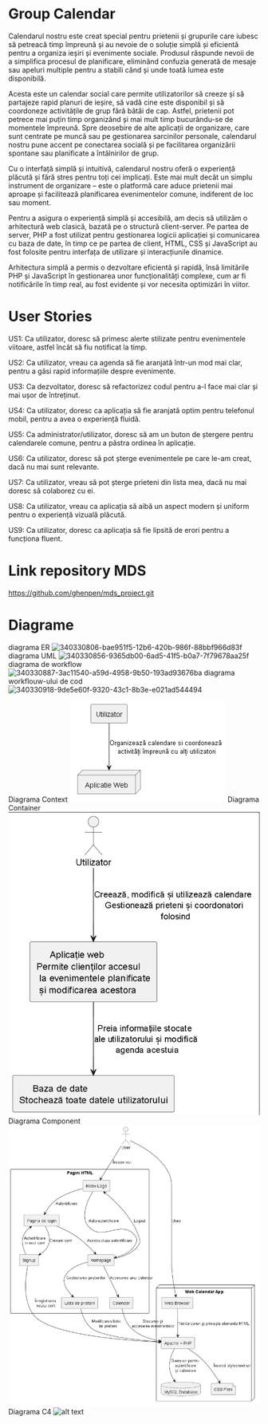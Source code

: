 # Group Calendar
Calendarul nostru este creat special pentru prietenii și grupurile care iubesc să petreacă timp împreună și au nevoie de o soluție simplă și eficientă pentru a organiza ieșiri și evenimente sociale. Produsul răspunde nevoii de a simplifica procesul de planificare, eliminând confuzia generată de mesaje sau apeluri multiple pentru a stabili când și unde toată lumea este disponibilă.

Acesta este un calendar social care permite utilizatorilor să creeze și să partajeze rapid planuri de ieșire, să vadă cine este disponibil și să coordoneze activitățile de grup fără bătăi de cap. Astfel, prietenii pot petrece mai puțin timp organizând și mai mult timp bucurându-se de momentele împreună. Spre deosebire de alte aplicații de organizare, care sunt centrate pe muncă sau pe gestionarea sarcinilor personale, calendarul nostru pune accent pe conectarea socială și pe facilitarea organizării spontane sau planificate a întâlnirilor de grup.

Cu o interfață simplă și intuitivă, calendarul nostru oferă o experiență plăcută și fără stres pentru toți cei implicați. Este mai mult decât un simplu instrument de organizare – este o platformă care aduce prietenii mai aproape și facilitează planificarea evenimentelor comune, indiferent de loc sau moment.

Pentru a asigura o experiență simplă și accesibilă, am decis să utilizăm o arhitectură web clasică, bazată pe o structură client-server. Pe partea de server, PHP a fost utilizat pentru gestionarea logicii aplicației și comunicarea cu baza de date, în timp ce pe partea de client, HTML, CSS și JavaScript au fost folosite pentru interfața de utilizare și interacțiunile dinamice.

Arhitectura simplă a permis o dezvoltare eficientă și rapidă, însă limitările PHP și JavaScript în gestionarea unor funcționalități complexe, cum ar fi notificările în timp real, au fost evidente și vor necesita optimizări în viitor.

# User Stories
US1: Ca utilizator, doresc să primesc alerte stilizate pentru evenimentele viitoare, astfel încât să fiu notificat la timp.

US2: Ca utilizator, vreau ca agenda să fie aranjată într-un mod mai clar, pentru a găsi rapid informațiile despre evenimente.

US3: Ca dezvoltator, doresc să refactorizez codul pentru a-l face mai clar și mai ușor de întreținut.

US4: Ca utilizator, doresc ca aplicația să fie aranjată optim pentru telefonul mobil, pentru a avea o experiență fluidă.

US5: Ca administrator/utilizator, doresc să am un buton de ștergere pentru calendarele comune, pentru a păstra ordinea în aplicație.

US6: Ca utilizator, doresc să pot șterge evenimentele pe care le-am creat, dacă nu mai sunt relevante.

US7: Ca utilizator, vreau să pot șterge prieteni din lista mea, dacă nu mai doresc să colaborez cu ei.

US8: Ca utilizator, vreau ca aplicația să aibă un aspect modern și uniform pentru o experiență vizuală plăcută.

US9: Ca utilizator, doresc ca aplicația să fie lipsită de erori pentru a funcționa fluent.

# Link repository MDS
https://github.com/ghenpen/mds_proiect.git
# Diagrame
diagrama ER
![340330806-bae951f5-12b6-420b-986f-88bbf966d83f](https://github.com/user-attachments/assets/06213e17-fe07-4999-a10e-8833a0034654)
diagrama UML
![340330856-9365db00-6ad5-41f5-b0a7-7f79678aa25f](https://github.com/user-attachments/assets/b744a506-b9a2-4214-98ef-b13e72ae5eb2)
diagrama de workflow
![340330887-3ac11540-a59d-4958-9b50-193ad93676ba](https://github.com/user-attachments/assets/d263aef6-c987-466d-841e-d36f573aee60)
diagrama workflouw-ului de cod
![340330918-9de5e60f-9320-43c1-8b3e-e021ad544494](https://github.com/user-attachments/assets/e7a037e9-f857-4480-aa06-de19ac4a3ee6)

Diagrama Context
![alt text](https://github.com/unibuc-cs/Ford-Falcon/blob/master/Diagrams/Context.bmp)
Diagrama Container
![alt text](https://github.com/unibuc-cs/Ford-Falcon/blob/master/Diagrams/Container.bmp)
Diagrama Component
![alt text](https://github.com/unibuc-cs/Ford-Falcon/blob/master/Diagrams/Component.bmp)
Diagrama C4
![alt text](https://github.com/unibuc-cs/Ford-Falcon/blob/master/Diagrams/C4.bmp)


